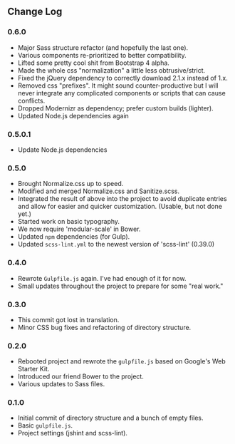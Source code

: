 ## Change Log

### 0.6.0
 - Major Sass structure refactor (and hopefully the last one).
 - Various components re-prioritized to better compatibility.
 - Lifted some pretty cool shit from Bootstrap 4 alpha.
 - Made the whole css "normalization" a little less obtrusive/strict.
 - Fixed the jQuery dependency to correctly download 2.1.x instead of 1.x.
 - Removed css "prefixes". It might sound counter-productive but I will never
   integrate any complicated components or scripts that can cause conflicts.
 - Dropped Modernizr as dependency; prefer custom builds (lighter).
 - Updated Node.js dependencies again

### 0.5.0.1
 - Update Node.js dependencies

### 0.5.0
 - Brought Normalize.css up to speed.
 - Modified and merged Normalize.css and Sanitize.scss.
 - Integrated the result of above into the project to avoid duplicate entries
   and allow for easier and quicker customization. (Usable, but not done yet.)
 - Started work on basic typography.
 - We now require 'modular-scale' in Bower.
 - Updated `npm` dependencies (for Gulp).
 - Updated `scss-lint.yml` to the newest version of 'scss-lint' (0.39.0)

### 0.4.0
 - Rewrote `Gulpfile.js` again. I've had enough of it for now.
 - Small updates throughout the project to prepare for some "real work."

### 0.3.0
 - This commit got lost in translation.
 - Minor CSS bug fixes and refactoring of directory structure.

### 0.2.0
 - Rebooted project and rewrote the `gulpfile.js` based on Google's Web
   Starter Kit.
 - Introduced our friend Bower to the project.
 - Various updates to Sass files.

### 0.1.0
 - Initial commit of directory structure and a bunch of empty files.
 - Basic `gulpfile.js`.
 - Project settings (jshint and scss-lint).

